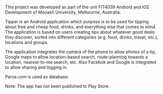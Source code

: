 This project was developed as part of the unit FIT4039 Android and iOS Development of Monash University, Melbourne, Australia.

Tipper is an Android application which purpose is to be used for tipping about free and cheap food, drinks, and everything else that comes to mind. 
The application is based on users creating tips about whatever good deals they discover, sorted into different categories (e.g. food, drinks, travel, etc.), locations and groups.

The application integrates the camera of the phone to allow photos of a tip, Google maps to allow location-based search, route-planning towards a location, nearest-to-me search, etc. Also Facebok and Google is integrated to allow sharing and logging in.

Parse.com is used as database.

Note: The app has not been published to Play Store.



